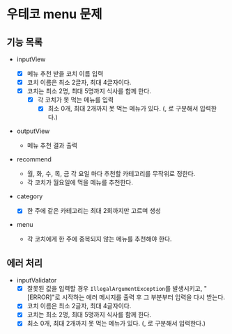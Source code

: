 # 우테코 menu 문제

## 기능 목록
- inputView
  - [x] 메뉴 추천 받을 코치 이름 입력
  - [x] 코치 이름은 최소 2글자, 최대 4글자이다.
  - [x] 코치는 최소 2명, 최대 5명까지 식사를 함께 한다.
    - [x] 각 코치가 못 먹는 메뉴를 입력
        - [x] 최소 0개, 최대 2개까지 못 먹는 메뉴가 있다. (, 로 구분해서 입력한다.)

- outputView
    - 메뉴 추천 결과 출력

- recommend
    - 월, 화, 수, 목, 금 각 요일 마다 추천할 카테고리를 무작위로 정한다.
    - 각 코치가 월요일에 먹을 메뉴를 추천한다.

- category
    - [x] 한 주에 같은 카테고리는 최대 2회까지만 고르며 생성

- menu
    - 각 코치에게 한 주에 중복되지 않는 메뉴를 추천해야 한다.

## 에러 처리

- inputValidator
    - [x] 잘못된 값을 입력할 경우 `IllegalArgumentException`를 발생시키고, "[ERROR]"로 시작하는 에러 메시지를 출력 후 그 부분부터 입력을 다시 받는다.
    - [x] 코치 이름은 최소 2글자, 최대 4글자이다.
    - [x] 코치는 최소 2명, 최대 5명까지 식사를 함께 한다.
    - [x] 최소 0개, 최대 2개까지 못 먹는 메뉴가 있다. (, 로 구분해서 입력한다.)